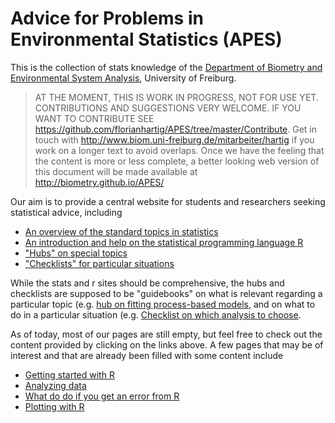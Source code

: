Advice for Problems in Environmental Statistics (APES)
====

This is the collection of stats knowledge of the [Department of Biometry and Environmental System Analysis](http://www.biom.uni-freiburg.de/), University of Freiburg. 

> AT THE MOMENT, THIS IS WORK IN PROGRESS, NOT FOR USE YET. CONTRIBUTIONS AND SUGGESTIONS VERY WELCOME. IF YOU WANT TO CONTRIBUTE SEE https://github.com/florianhartig/APES/tree/master/Contribute. Get in touch with http://www.biom.uni-freiburg.de/mitarbeiter/hartig if you work on a longer text to avoid overlaps. Once we have the feeling that the content is more or less complete, a better looking web version of this document will be made available at http://biometry.github.io/APES/

Our aim is to provide a central website for students and researchers seeking statistical advice, including

* [An overview of the standard topics in statistics](/Stats)
* [An introduction and help on the statistical programming language R](/R)
* ["Hubs" on special topics](/Hubs)
* ["Checklists" for particular situations](/checklists)

While the stats and r sites should be comprehensive, the hubs and checklists are supposed to be "guidebooks" on what is relevant regarding a particular topic (e.g. [hub on fitting process-based models](/Hubs/hub-fittingProcessBasedModels.md), and on what to do in a particular situation  (e.g. [Checklist on which analysis to choose](/checklists/whichAnalysis.md).

As of today, most of our pages are still empty, but feel free to check out the content provided by clicking on the links above. A few pages that may be of interest and that are already been filled with some content include 

* [Getting started with R](/R/R10-gettingStarted.md)
* [Analyzing data](/checklists/analysingData.md)
*	[What do do if you get an error from R](/R/R80-Problems.md)
*	[Plotting with R](/R/R40-PlottingWithR.md)

